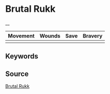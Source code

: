 # Brutal Rukk

__


| Movement | Wounds | Save | Bravery |
|:--------:|:------:|:----:|:-------:|
|  |  |  |  |


## Keywords



## Source

[Brutal Rukk](https://wahapedia.ru/aos3/factions/orruk-warclans/Brutal-Rukk)
